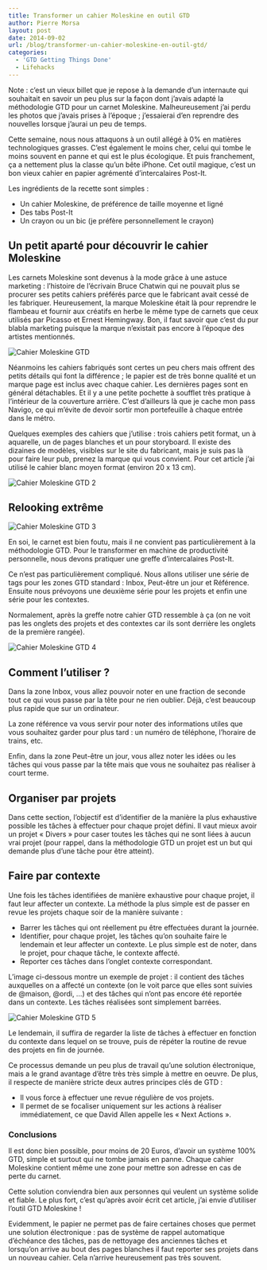 ```yaml
---
title: Transformer un cahier Moleskine en outil GTD
author: Pierre Morsa
layout: post
date: 2014-09-02
url: /blog/transformer-un-cahier-moleskine-en-outil-gtd/
categories:
  - 'GTD Getting Things Done'
  - Lifehacks
---
```

Note : c’est un vieux billet que je repose à la demande d’un internaute qui souhaitait en savoir un peu plus sur la façon dont j’avais adapté la méthodologie GTD pour un carnet Moleskine. Malheureusement j’ai perdu les photos que j’avais prises à l’époque ; j’essaierai d’en reprendre des nouvelles lorsque j’aurai un peu de temps.

Cette semaine, nous nous attaquons à un outil allégé à 0% en matières technologiques grasses. C’est également le moins cher, celui qui tombe le moins souvent en panne et qui est le plus écologique. Et puis franchement, ça a nettement plus la classe qu’un bête iPhone. Cet outil magique, c’est un bon vieux cahier en papier agrémenté d’intercalaires Post-It.

Les ingrédients de la recette sont simples :

  * Un cahier Moleskine, de préférence de taille moyenne et ligné
  * Des tabs Post-It
  * Un crayon ou un bic (je préfère personnellement le crayon)

## Un petit aparté pour découvrir le cahier Moleskine

Les carnets Moleskine sont devenus à la mode grâce à une astuce marketing : l’histoire de l’écrivain Bruce Chatwin qui ne pouvait plus se procurer ses petits cahiers préférés parce que le fabricant avait cessé de les fabriquer. Heureusement, la marque Moleskine était là pour reprendre le flambeau et fournir aux créatifs en herbe le même type de carnets que ceux utilisés par Picasso et Ernest Hemingway. Bon, il faut savoir que c’est du pur blabla marketing puisque la marque n’existait pas encore à l’époque des artistes mentionnés.

![Cahier Moleskine GTD][pic_1]

Néanmoins les cahiers fabriqués sont certes un peu chers mais offrent des petits détails qui font la différence ; le papier est de très bonne qualité et un marque page est inclus avec chaque cahier. Les dernières pages sont en général détachables. Et il y a une petite pochette à soufflet très pratique à l’intérieur de la couverture arrière. C’est d’ailleurs là que je cache mon pass Navigo, ce qui m’évite de devoir sortir mon portefeuille à chaque entrée dans le métro.

Quelques exemples des cahiers que j’utilise : trois cahiers petit format, un à aquarelle, un de pages blanches et un pour storyboard. Il existe des dizaines de modèles, visibles sur le site du fabricant, mais je suis pas là pour faire leur pub, prenez la marque qui vous convient. Pour cet article j’ai utilisé le cahier blanc moyen format (environ 20 x 13 cm).

![Cahier Moleskine GTD 2][pic_2]

## Relooking extrême

![Cahier Moleskine GTD 3][pic_3]

En soi, le carnet est bien foutu, mais il ne convient pas particulièrement à la méthodologie GTD. Pour le transformer en machine de productivité personnelle, nous devons pratiquer une greffe d’intercalaires Post-It.

Ce n’est pas particulièrement compliqué. Nous allons utiliser une série de tags pour les zones GTD standard : Inbox, Peut-être un jour et Référence. Ensuite nous prévoyons une deuxième série pour les projets et enfin une série pour les contextes.

Normalement, après la greffe notre cahier GTD ressemble à ça (on ne voit pas les onglets des projets et des contextes car ils sont derrière les onglets de la première rangée).

![Cahier Moleskine GTD 4][pic_4]

## Comment l’utiliser ?

Dans la zone Inbox, vous allez pouvoir noter en une fraction de seconde tout ce qui vous passe par la tête pour ne rien oublier. Déjà, c’est beaucoup plus rapide que sur un ordinateur.

La zone référence va vous servir pour noter des informations utiles que vous souhaitez garder pour plus tard : un numéro de téléphone, l’horaire de trains, etc.

Enfin, dans la zone Peut-être un jour, vous allez noter les idées ou les tâches qui vous passe par la tête mais que vous ne souhaitez pas réaliser à court terme.

## Organiser par projets

Dans cette section, l’objectif est d’identifier de la manière la plus exhaustive possible les tâches à effectuer pour chaque projet défini. Il vaut mieux avoir un projet « Divers » pour caser toutes les tâches qui ne sont liées à aucun vrai projet (pour rappel, dans la méthodologie GTD un projet est un but qui demande plus d’une tâche pour être atteint).

## Faire par contexte

Une fois les tâches identifiées de manière exhaustive pour chaque projet, il faut leur affecter un contexte. La méthode la plus simple est de passer en revue les projets chaque soir de la manière suivante :

  * Barrer les tâches qui ont réellement pu être effectuées durant la journée.
  * Identifier, pour chaque projet, les tâches qu’on souhaite faire le lendemain et leur affecter un contexte. Le plus simple est de noter, dans le projet, pour chaque tâche, le contexte affecté.
  * Reporter ces tâches dans l’onglet contexte correspondant.

L’image ci-dessous montre un exemple de projet : il contient des tâches auxquelles on a affecté un contexte (on le voit parce que elles sont suivies de @maison, @ordi, …) et des tâches qui n’ont pas encore été reportée dans un contexte. Les tâches réalisées sont simplement barrées.

![Cahier Moleskine GTD 5][pic_5]

Le lendemain, il suffira de regarder la liste de tâches à effectuer en fonction du contexte dans lequel on se trouve, puis de répéter la routine de revue des projets en fin de journée.

Ce processus demande un peu plus de travail qu’une solution électronique, mais a le grand avantage d’être très très simple à mettre en oeuvre. De plus, il respecte de manière stricte deux autres principes clés de GTD :

  * Il vous force à effectuer une revue régulière de vos projets.
  * Il permet de se focaliser uniquement sur les actions à réaliser immédiatement, ce que David Allen appelle les « Next Actions ».

<h2 class="subtitle" style="font-size: medium;">
  Conclusions
</h2>

Il est donc bien possible, pour moins de 20 Euros, d’avoir un système 100% GTD, simple et surtout qui ne tombe jamais en panne. Chaque cahier Moleskine contient même une zone pour mettre son adresse en cas de perte du carnet.

Cette solution conviendra bien aux personnes qui veulent un système solide et fiable. Le plus fort, c’est qu’après avoir écrit cet article, j’ai envie d’utiliser l’outil GTD Moleskine !

Evidemment, le papier ne permet pas de faire certaines choses que permet une solution électronique : pas de système de rappel automatique d’échéance des tâches, pas de nettoyage des anciennes tâches et lorsqu’on arrive au bout des pages blanches il faut reporter ses projets dans un nouveau cahier. Cela n’arrive heureusement pas très souvent.

[1]: http://www.pierremorsa.com/wp-pmo/uploads/2014/09/IMG_4401-copy.jpg
[pic_1]: /pictures/2014/09/cahier-moleskine-gtd-1.jpg
[pic_2]: /pictures/2014/09/cahier-moleskine-gtd-2.jpg
[pic_3]: /pictures/2014/09/cahier-moleskine-gtd-3.jpg
[pic_4]: /pictures/2014/09/cahier-moleskine-gtd-4.jpg
[pic_5]: /pictures/2014/09/cahier-moleskine-gtd-5.jpg

 